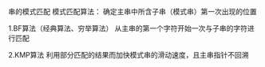 串的模式匹配
模式匹配算法： 确定主串中所含子串（模式串）第一次出现的位置

1.BF算法（经典算法、穷举算法）
从主串的第一个字符开始一次与子串的字符进行匹配

2.KMP算法
利用部分匹配的结果而加快模式串的滑动速度，且主串指针不回溯















